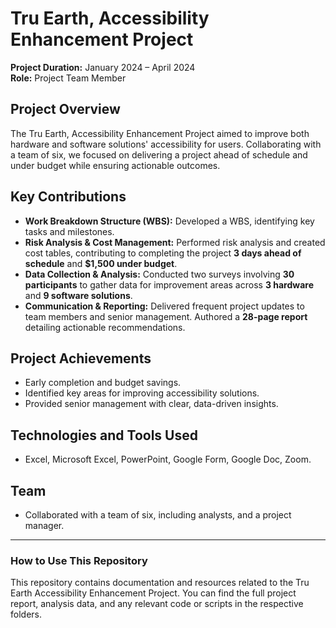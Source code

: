 # Tru Earth, Accessibility Enhancement Project

**Project Duration:** January 2024 – April 2024  
**Role:** Project Team Member

## Project Overview
The Tru Earth, Accessibility Enhancement Project aimed to improve both hardware and software solutions' accessibility for users. Collaborating with a team of six, we focused on delivering a project ahead of schedule and under budget while ensuring actionable outcomes.

## Key Contributions
- **Work Breakdown Structure (WBS):** Developed a WBS, identifying key tasks and milestones.
- **Risk Analysis & Cost Management:** Performed risk analysis and created cost tables, contributing to completing the project **3 days ahead of schedule** and **$1,500 under budget**.
- **Data Collection & Analysis:** Conducted two surveys involving **30 participants** to gather data for improvement areas across **3 hardware** and **9 software solutions**.
- **Communication & Reporting:** Delivered frequent project updates to team members and senior management. Authored a **28-page report** detailing actionable recommendations.

## Project Achievements
- Early completion and budget savings.
- Identified key areas for improving accessibility solutions.
- Provided senior management with clear, data-driven insights.

## Technologies and Tools Used
- Excel, Microsoft Excel, PowerPoint, Google Form, Google Doc, Zoom.

## Team
- Collaborated with a team of six, including analysts, and a project manager.

---

### How to Use This Repository
This repository contains documentation and resources related to the Tru Earth Accessibility Enhancement Project. You can find the full project report, analysis data, and any relevant code or scripts in the respective folders.


